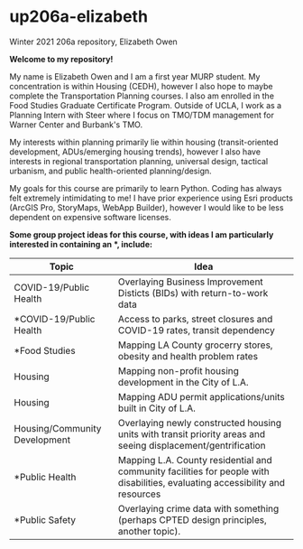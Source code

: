 # up206a-elizabeth
Winter 2021 206a repository, Elizabeth Owen

**Welcome to my repository!**


My name is Elizabeth Owen and I am a first year MURP student. My concentration is within Housing (CEDH), however I also hope to maybe complete the Transportation Planning courses. I also am enrolled in the Food Studies Graduate Certificate Program. Outside of UCLA, I work as a Planning Intern with Steer where I focus on TMO/TDM management for Warner Center and Burbank's TMO.

My interests within planning primarily lie within housing (transit-oriented development, ADUs/emerging housing trends), however I also have interests in regional transportation planning, universal design, tactical urbanism, and public health-oriented planning/design.

My goals for this course are primarily to learn Python. Coding has always felt extremely intimidating to me! I have prior experience using Esri products (ArcGIS Pro, StoryMaps, WebApp Builder), however I would like to be less dependent on expensive software licenses.

**Some group project ideas for this course, with ideas I am particularly interested in containing an \*, include:**


Topic |Idea
------|----
COVID-19/Public Health | Overlaying Business Improvement Disticts (BIDs) with return-to-work data
\*COVID-19/Public Health | Access to parks, street closures and COVID-19 rates, transit dependency
\*Food Studies | Mapping LA County grocerry stores, obesity and health problem rates
Housing | Mapping non-profit housing development in the City of L.A.
Housing | Mapping ADU permit applications/units built in City of L.A.
Housing/Community Development | Overlaying newly constructed housing units with transit priority areas and seeing displacement/gentrification
\*Public Health | Mapping L.A. County residential and community facilities for people with disabilities, evaluating accessibility and resources
\*Public Safety | Overlaying crime data with something (perhaps CPTED design principles, another topic).
